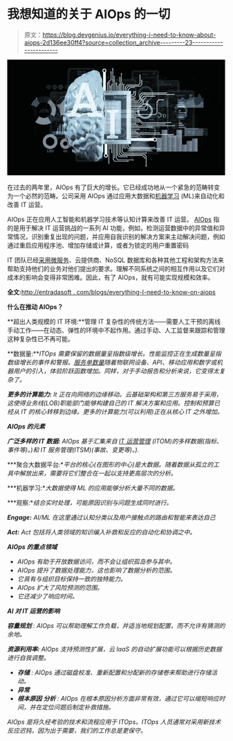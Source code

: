 # 我想知道的关于 AIOps 的一切

> 原文：<https://blog.devgenius.io/everything-i-need-to-know-about-aiops-2d136ee30ff4?source=collection_archive---------23----------------------->

![](img/63e496079c7fa2d5f592da0086c129a7.png)

在过去的两年里，AIOps 有了巨大的增长。它已经成功地从一个紧急的范畴转变为一个必然的范畴。公司采用 AIOps 通过应用大数据和[机器学习](http://entradasoft.com/blogs/everything-i-need-to-know-about-aiops) (ML)来自动化和改善 IT 运营。

AIOps 正在应用人工智能和机器学习技术等认知计算来改善 IT 运营。 [AIOps](http://entradasoft.com/blogs/everything-i-need-to-know-about-aiops) 指的是用于解决 IT 运营挑战的一系列 AI 功能，例如，检测运营数据中的异常值和异常情况，识别重复出现的问题，并应用自我识别的解决方案来主动解决问题，例如通过重启应用程序池、增加存储或计算，或者为锁定的用户重置密码

IT 团队已经[采用微服务](http://entradasoft.com/blogs/everything-i-need-to-know-about-aiops)、云提供商、NoSQL 数据库和各种其他工程和架构方法来帮助支持他们的业务对他们提出的要求。理解不同系统之间的相互作用以及它们对成本的影响会变得非常困难。因此，有了 AIOps，就有可能实现规模和效率。

**全文:**[http://entradasoft . com/blogs/everything-I-need-to-know-on-aiops](http://entradasoft.com/blogs/everything-i-need-to-know-about-aiops)

**什么在推动 AIOps？**

**超出人类规模的 IT 环境:**管理 IT 复杂性的传统方法——需要人工干预的离线手动工作——在动态、弹性的环境中不起作用。通过手动、人工监督来跟踪和管理这种复杂性已不再可能。

**数据量:***ITOps 需要保留的数据量呈指数级增长。性能监控正在生成数量呈指数级增长的事件和警报。[服务单数量](http://entradasoft.com/blogs/everything-i-need-to-know-about-aiops)随着物联网设备、API、移动应用和数字或机器用户的引入，体验阶跃函数增加。同样，对于手动报告和分析来说，它变得太复杂了。*

***更多的计算能力:** It 正在向网络的边缘移动。云基础架构和第三方服务易于采用，这使得业务线(LOB)职能部门能够构建自己的 IT 解决方案和应用。控制和预算已经从 IT 的核心转移到边缘。更多的计算能力(可以利用)正在从核心 IT 之外增加。*

***AIOps 的元素***

***广泛多样的 IT 数据:** AIOps 基于汇集来自 [IT 运营管理](http://entradasoft.com/blogs/everything-i-need-to-know-about-aiops) (ITOM)的多样数据(指标、事件等)。)和 IT 服务管理(ITSM)(事故、变更等)。).*

***聚合大数据平台:**平台的核心(在图形的中心)是大数据。随着数据从孤立的工具中解放出来，需要将它们整合在一起以支持更高层次的分析。*

***机器学习:**大数据使得 ML 的应用能够分析大量不同的数据。*

***观察:**结合实时处理，可能原因识别与问题生成同时进行。*

***Engage:** AI/ML 在这里通过认知分类以及用户接触点的路由和智能来表达自己*

***Act:** Act 包括将人类领域的知识编入补救和反应的自动化和协调之中。*

***AIOps 的重点领域***

*   *AIOps 有助于开放数据访问，而不会让组织孤岛参与其中。*
*   *AIOps 提升了数据处理能力，这也影响了数据分析的范围。*
*   *它具有与组织目标保持一致的独特能力。*
*   *AIOps 扩大了风险预测的范围。*
*   *它还减少了响应时间。*

***AI 对 IT 运营的影响***

***容量规划** : AIOps 可以帮助理解工作负载，并适当地规划配置，而不允许有猜测的余地。*

***资源利用率:** AIOps 支持预测性扩展，云 IaaS 的自动扩展功能可以根据历史数据进行自我调整。*

*   ***存储** : AIOps 通过磁盘校准、重新配置和分配新的存储卷来帮助进行存储活动。*
*   ***异常***
*   ***根本原因** **分析** : AIOps 在根本原因分析方面非常有效，通过它可以缩短响应时间，并在定位问题后制定补救措施。*

*AIOps 是将久经考验的技术和流程应用于 ITOps。ITOps 人员通常对采用新技术反应迟钝，因为出于需要，我们的工作总是更保守。*
